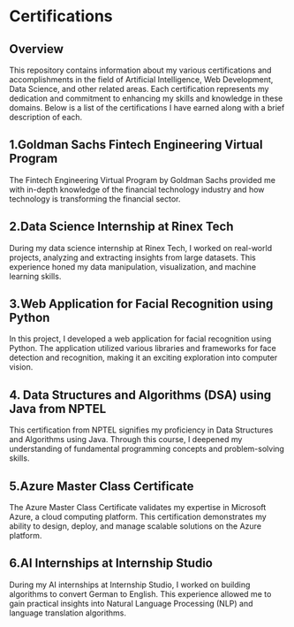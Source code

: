 # Certifications
## Overview
This repository contains information about my various certifications and accomplishments in the field of Artificial Intelligence, Web Development, Data Science, and other related areas. Each certification represents my dedication and commitment to enhancing my skills and knowledge in these domains. Below is a list of the certifications I have earned along with a brief description of each.

## 1.Goldman Sachs Fintech Engineering Virtual Program
The Fintech Engineering Virtual Program by Goldman Sachs provided me with in-depth knowledge of the financial technology industry and how technology is transforming the financial sector.

## 2.Data Science Internship at Rinex Tech
 During my data science internship at Rinex Tech, I worked on real-world projects, analyzing and extracting insights from large datasets. This experience honed my data manipulation, visualization, and machine learning skills.

 ## 3.Web Application for Facial Recognition using Python
 In this project, I developed a web application for facial recognition using Python. The application utilized various libraries and frameworks for face detection and recognition, making it an exciting exploration into computer vision.

 ## 4. Data Structures and Algorithms (DSA) using Java from NPTEL
 This certification from NPTEL signifies my proficiency in Data Structures and Algorithms using Java. Through this course, I deepened my understanding of fundamental programming concepts and problem-solving skills.

 ## 5.Azure Master Class Certificate
 The Azure Master Class Certificate validates my expertise in Microsoft Azure, a cloud computing platform. This certification demonstrates my ability to design, deploy, and manage scalable solutions on the Azure platform.

 ## 6.AI Internships at Internship Studio
 During my AI internships at Internship Studio, I worked on building algorithms to convert German to English. This experience allowed me to gain practical insights into Natural Language Processing (NLP) and language translation algorithms.
